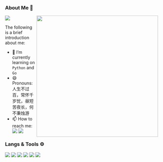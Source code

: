 ### About Me 👋


 <img align="right" src="https://github-readme-stats.vercel.app/api?username=qianmianyao&show_icons=true&hide_border=true&icon_color=DB7093&title_color=DB7093" width="400px" />
 
 ![](https://github-readme-stats.vercel.app/api/top-langs/?username=qianmianyao&layout=compact)

The following is a brief introduction about me:

- 🔭 I’m currently learning on `Python` and `Go`
- 😄 Pronouns: 人生不过百，常怀千岁忧，昼短苦夜长，何不秉烛游
- 📫 How to reach me: 
[![](https://img.shields.io/badge/-Email-D14836?style=flat-square&logo=gmail&logoColor=white)](mailto:zp1998421@gmail.com)
[![](https://img.shields.io/badge/-Telegram-444?style=flat-square&logo=telegram&logoColor=white)](https://t.me/KOMOKEE)

### Langs & Tools ⚙
![](https://img.shields.io/badge/-Golang-7ed5ea?style=flat-square&logo=Go&labelColor=04abd7&logoColor=white)
![](https://img.shields.io/badge/-Python-1D415E?style=flat-square&logo=Python&labelColor=3772A2&logoColor=FFDA4C)
![](https://img.shields.io/badge/Windows-11-2376bc?style=flat-square&logo=windows&logoColor=ffffff)
![](https://img.shields.io/badge/MacOS-000000?style=flat-square&logo=apple&logoColor=ffffff)
![](https://img.shields.io/badge/VS%20Code-blue?style=flat-square&logo=visual-studio-code&logoColor=ffffff)
![](https://img.shields.io/badge/Jetbrains-000000?style=flat-square&logo=jetbrains&logoColor=ffffff)
